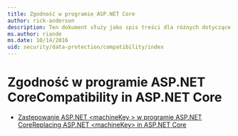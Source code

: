 ```yaml
---
title: Zgodność w programie ASP.NET Core
author: rick-anderson
description: Ten dokument służy jako spis treści dla różnych dotyczące przeznaczenia i zgodności ochrony danych programu ASP.NET Core.
ms.author: riande
ms.date: 10/14/2016
uid: security/data-protection/compatibility/index
---
```

# <a name="compatibility-in-aspnet-core"></a><span data-ttu-id="0d8aa-103">Zgodność w programie ASP.NET Core</span><span class="sxs-lookup"><span data-stu-id="0d8aa-103">Compatibility in ASP.NET Core</span></span>

* [<span data-ttu-id="0d8aa-104">Zastępowanie ASP.NET \<machineKey > w programie ASP.NET Core</span><span class="sxs-lookup"><span data-stu-id="0d8aa-104">Replacing ASP.NET \<machineKey> in ASP.NET Core</span></span>](xref:security/data-protection/compatibility/replacing-machinekey)
